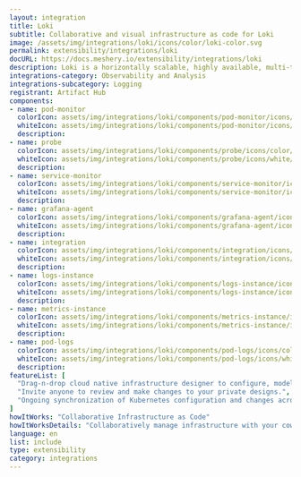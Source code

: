 ```yaml
---
layout: integration
title: Loki
subtitle: Collaborative and visual infrastructure as code for Loki
image: /assets/img/integrations/loki/icons/color/loki-color.svg
permalink: extensibility/integrations/loki
docURL: https://docs.meshery.io/extensibility/integrations/loki
description: Loki is a horizontally scalable, highly available, multi-tenant log aggregation system inspired by Prometheus. It is designed to be very cost effective and easy to operate. It does not index the contents of the logs, but rather a set of labels for each log stream.
integrations-category: Observability and Analysis
integrations-subcategory: Logging
registrant: Artifact Hub
components: 
- name: pod-monitor
  colorIcon: assets/img/integrations/loki/components/pod-monitor/icons/color/pod-monitor-color.svg
  whiteIcon: assets/img/integrations/loki/components/pod-monitor/icons/white/pod-monitor-white.svg
  description: 
- name: probe
  colorIcon: assets/img/integrations/loki/components/probe/icons/color/probe-color.svg
  whiteIcon: assets/img/integrations/loki/components/probe/icons/white/probe-white.svg
  description: 
- name: service-monitor
  colorIcon: assets/img/integrations/loki/components/service-monitor/icons/color/service-monitor-color.svg
  whiteIcon: assets/img/integrations/loki/components/service-monitor/icons/white/service-monitor-white.svg
  description: 
- name: grafana-agent
  colorIcon: assets/img/integrations/loki/components/grafana-agent/icons/color/grafana-agent-color.svg
  whiteIcon: assets/img/integrations/loki/components/grafana-agent/icons/white/grafana-agent-white.svg
  description: 
- name: integration
  colorIcon: assets/img/integrations/loki/components/integration/icons/color/integration-color.svg
  whiteIcon: assets/img/integrations/loki/components/integration/icons/white/integration-white.svg
  description: 
- name: logs-instance
  colorIcon: assets/img/integrations/loki/components/logs-instance/icons/color/logs-instance-color.svg
  whiteIcon: assets/img/integrations/loki/components/logs-instance/icons/white/logs-instance-white.svg
  description: 
- name: metrics-instance
  colorIcon: assets/img/integrations/loki/components/metrics-instance/icons/color/metrics-instance-color.svg
  whiteIcon: assets/img/integrations/loki/components/metrics-instance/icons/white/metrics-instance-white.svg
  description: 
- name: pod-logs
  colorIcon: assets/img/integrations/loki/components/pod-logs/icons/color/pod-logs-color.svg
  whiteIcon: assets/img/integrations/loki/components/pod-logs/icons/white/pod-logs-white.svg
  description: 
featureList: [
  "Drag-n-drop cloud native infrastructure designer to configure, model, and deploy your workloads.",
  "Invite anyone to review and make changes to your private designs.",
  "Ongoing synchronization of Kubernetes configuration and changes across any number of clusters."
]
howItWorks: "Collaborative Infrastructure as Code"
howItWorksDetails: "Collaboratively manage infrastructure with your coworkers synchronously sharing the same designs."
language: en
list: include
type: extensibility
category: integrations
---
```


